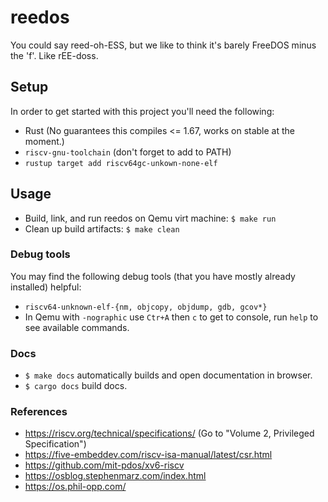 # reedos
You could say reed-oh-ESS, but we like to think it's barely FreeDOS minus the 'f'. Like rEE-doss. 

## Setup
In order to get started with this project you'll need the following:
- Rust (No guarantees this compiles <= 1.67, works on stable at the moment.)
- `riscv-gnu-toolchain` (don't forget to add to PATH)
- `rustup target add riscv64gc-unkown-none-elf`
## Usage
- Build, link, and run reedos on Qemu virt machine:
`$ make run`
- Clean up build artifacts:
`$ make clean`

### Debug tools
You may find the following debug tools (that you have mostly already installed) helpful:
- `riscv64-unknown-elf-{nm, objcopy, objdump, gdb, gcov*}`
- In Qemu with `-nographic` use `Ctr+A` then `c` to get to console, run `help` to see available commands.

### Docs
 + `$ make docs` automatically builds and open documentation in browser.
 + `$ cargo docs` build docs.

### References
+ https://riscv.org/technical/specifications/ (Go to "Volume 2, Privileged Specification")
+ https://five-embeddev.com/riscv-isa-manual/latest/csr.html
+ https://github.com/mit-pdos/xv6-riscv
+ https://osblog.stephenmarz.com/index.html
+ https://os.phil-opp.com/
